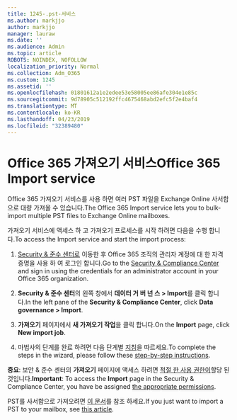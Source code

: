 ```yaml
---
title: 1245-.pst-서비스
ms.author: markjjo
author: markjjo
manager: lauraw
ms.date: ''
ms.audience: Admin
ms.topic: article
ROBOTS: NOINDEX, NOFOLLOW
localization_priority: Normal
ms.collection: Adm_O365
ms.custom: 1245
ms.assetid: ''
ms.openlocfilehash: 01801612a1e2edee53e58005ee86afe304e1e85c
ms.sourcegitcommit: 9d78905c512192ffc4675468abd2efc5f2e4baf4
ms.translationtype: MT
ms.contentlocale: ko-KR
ms.lasthandoff: 04/23/2019
ms.locfileid: "32389480"
---
```

# <a name="office-365-import-service"></a><span data-ttu-id="e2e31-102">Office 365 가져오기 서비스</span><span class="sxs-lookup"><span data-stu-id="e2e31-102">Office 365 Import service</span></span> 

<span data-ttu-id="e2e31-103">Office 365 가져오기 서비스를 사용 하면 여러 PST 파일을 Exchange Online 사서함으로 대량 가져올 수 있습니다.</span><span class="sxs-lookup"><span data-stu-id="e2e31-103">The Office 365 Import service lets you to bulk-import multiple PST files to Exchange Online mailboxes.</span></span> 

<span data-ttu-id="e2e31-104">가져오기 서비스에 액세스 하 고 가져오기 프로세스를 시작 하려면 다음을 수행 합니다.</span><span class="sxs-lookup"><span data-stu-id="e2e31-104">To access the Import service and start the import process:</span></span>

1. <span data-ttu-id="e2e31-105">[Security & 준수 센터로](https://protection.office.com) 이동한 후 Office 365 조직의 관리자 계정에 대 한 자격 증명을 사용 하 여 로그인 합니다.</span><span class="sxs-lookup"><span data-stu-id="e2e31-105">Go to the [Security & Compliance Center](https://protection.office.com) and sign in using the credentials for an administrator account in your Office 365 organization.</span></span>

2. <span data-ttu-id="e2e31-106">**Security & 준수 센터**의 왼쪽 창에서 **데이터 거 버 넌 스 > Import**를 클릭 합니다.</span><span class="sxs-lookup"><span data-stu-id="e2e31-106">In the left pane of the **Security & Compliance Center**, click **Data governance > Import**.</span></span>

3. <span data-ttu-id="e2e31-107">**가져오기** 페이지에서 **새 가져오기 작업**을 클릭 합니다.</span><span class="sxs-lookup"><span data-stu-id="e2e31-107">On the **Import** page, click **New import job**.</span></span> 

4. <span data-ttu-id="e2e31-108">마법사의 단계를 완료 하려면 다음 단계별 [지침](https://docs.microsoft.com/office365/securitycompliance/use-network-upload-to-import-pst-files)을 따르세요.</span><span class="sxs-lookup"><span data-stu-id="e2e31-108">To complete the steps in the wizard, please follow these [step-by-step instructions](https://docs.microsoft.com/office365/securitycompliance/use-network-upload-to-import-pst-files).</span></span>

<span data-ttu-id="e2e31-109">**중요**: 보안 & 준수 센터의 **가져오기** 페이지에 액세스 하려면 [적절 한 사용 권한이](https://docs.microsoft.com/office365/securitycompliance/use-network-upload-to-import-pst-files#before-you-begin)할당 된 것입니다.</span><span class="sxs-lookup"><span data-stu-id="e2e31-109">**Important**: To access the **Import** page in the Security & Compliance Center, you have be assigned  [the appropriate permissions](https://docs.microsoft.com/office365/securitycompliance/use-network-upload-to-import-pst-files#before-you-begin).</span></span> 

<span data-ttu-id="e2e31-110">PST를 사서함으로 가져오려면 [이 문서](https://support.office.com/article/import-email-contacts-and-calendar-from-an-outlook-pst-file-431a8e9a-f99f-4d5f-ae48-ded54b3440ac)를 참조 하세요.</span><span class="sxs-lookup"><span data-stu-id="e2e31-110">If you just want to import a PST to your mailbox, see [this article](https://support.office.com/article/import-email-contacts-and-calendar-from-an-outlook-pst-file-431a8e9a-f99f-4d5f-ae48-ded54b3440ac).</span></span>
